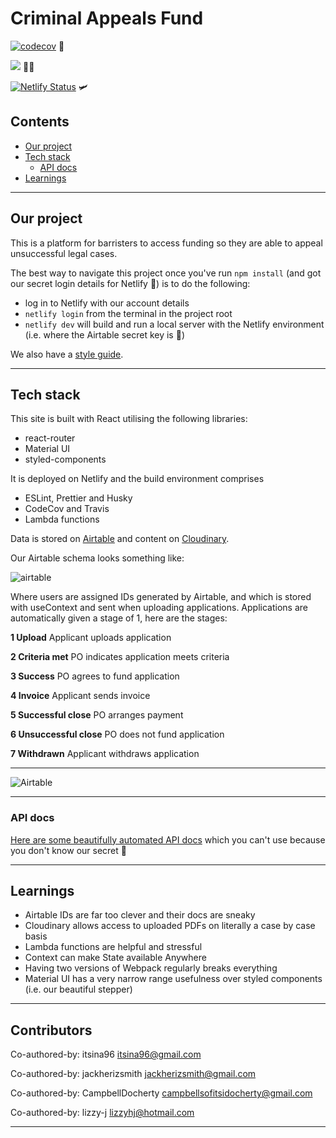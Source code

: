 # Criminal Appeals Fund
[![codecov](https://codecov.io/gh/fac19/criminal-appeals-fund/branch/master/graph/badge.svg)](https://codecov.io/gh/fac19/criminal-appeals-fund) :microscope:

![](https://travis-ci.org/fac19/criminal-appeals-fund.svg?branch=master&status=passed) :construction_worker_woman:

[![Netlify Status](https://api.netlify.com/api/v1/badges/6f240a7b-1593-4f83-97d5-97b4d2618b9d/deploy-status)](https://app.netlify.com/sites/criminal-appeals-fund/deploys) :small_airplane:

## Contents
- [Our project](#our-project)
- [Tech stack](#tech-stack)
  - [API docs](#api-docs)
- [Learnings](#learnings)

---

## Our project
This is a platform for barristers to access funding so they are able to appeal unsuccessful legal cases.

The best way to navigate this project once you've run `npm install` (and got our secret login details for Netlify  :shushing_face:) is to do the following:
- log in to Netlify with our account details
- `netlify login` from the terminal in the project root
- `netlify dev` will build and run a local server with the Netlify environment (i.e. where the Airtable secret key is  :shushing_face:)

We also have a [style guide](https://github.com/fac19/criminal-appeals-fund/issues/27).

---

## Tech stack

This site is built with React utilising the following libraries:
- react-router
- Material UI
- styled-components

It is deployed on Netlify and the build environment comprises
- ESLint, Prettier and Husky
- CodeCov and Travis
- Lambda functions

Data is stored on [Airtable](https://airtable.com/) and content on [Cloudinary](https://cloudinary.com/).

Our Airtable schema looks something like:

![airtable](https://i.imgur.com/mqMeR0z.png)

Where users are assigned IDs generated by Airtable, and which is stored with useContext and sent when uploading applications. Applications are automatically given a stage of 1, here are the stages:

**1	Upload**
Applicant uploads application

**2	Criteria met**
PO indicates application meets criteria

**3	Success**
PO agrees to fund application

**4	Invoice**
Applicant sends invoice

**5	Successful close**
PO arranges payment

**6	Unsuccessful close**
PO does not fund application

**7	Withdrawn**
Applicant withdraws application

---

![Airtable](https://i.imgur.com/qtz1Z81.png)

---

### API docs
[Here are some beautifully automated API docs](https://airtable.com/app7xH8ItDsTvcPhg/api/docs#curl/introduction) which you can't use because you don't know our secret :shushing_face:

---

## Learnings

- Airtable IDs are far too clever and their docs are sneaky
- Cloudinary allows access to uploaded PDFs on literally a case by case basis
- Lambda functions are helpful and stressful
- Context can make State available Anywhere
- Having two versions of Webpack regularly breaks everything 
- Material UI has a very narrow range usefulness over styled components (i.e. our beautiful stepper)

---

## Contributors

Co-authored-by: itsina96 <itsina96@gmail.com> 

Co-authored-by: jackherizsmith <jackherizsmith@gmail.com> 

Co-authored-by: CampbellDocherty <campbellsofitsidocherty@gmail.com> 

Co-authored-by: lizzy-j <lizzyhj@hotmail.com> 

---
